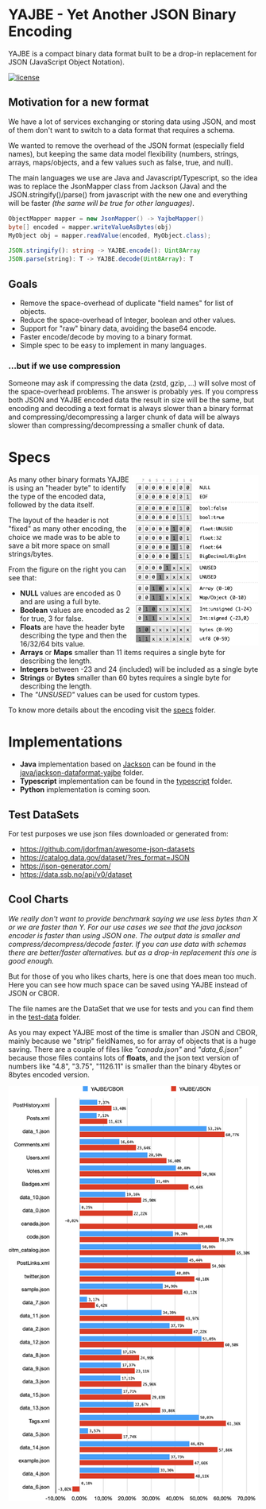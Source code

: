 # YAJBE - Yet Another JSON Binary Encoding

YAJBE is a compact binary data format built to be a drop-in replacement for JSON (JavaScript Object Notation).

[![license](https://img.shields.io/github/license/matteobertozzi/yajbe-data-format)](LICENSE)


## Motivation for a new format
We have a lot of services exchanging or storing data using JSON, and most of them don't want to switch to a data format that requires a schema.

We wanted to remove the overhead of the JSON format (especially field names), but keeping the same data model flexibility (numbers, strings, arrays, maps/objects, and a few values such as false, true, and null).

The main languages we use are Java and Javascript/Typescript, so the idea was to replace the JsonMapper class from Jackson (Java) and the JSON.stringify()/parse() from javascript with the new one and everything will be faster _(the same will be true for other languages)_.
```java
ObjectMapper mapper = new JsonMapper() -> YajbeMapper()
byte[] encoded = mapper.writeValueAsBytes(obj)
MyObject obj = mapper.readValue(encoded, MyObject.class);
```
```typescript
JSON.stringify(): string -> YAJBE.encode(): Uint8Array
JSON.parse(string): T -> YAJBE.decode(Uint8Array): T
```

## Goals
* Remove the space-overhead of duplicate "field names" for list of objects.
* Reduce the space-overhead of Integer, boolean and other values.
* Support for "raw" binary data, avoiding the base64 encode.
* Faster encode/decode by moving to a binary format.
* Simple spec to be easy to implement in many languages.

### ...but if we use compression
Someone may ask if compressing the data (zstd, gzip, ...) will solve most of the space-overhead problems. The answer is probably yes. If you compress both JSON and YAJBE encoded data the result in size will be the same, but encoding and decoding a text format is always slower than a binary format and compressing/decompressing a larger chunk of data will be always slower than compressing/decompressing a smaller chunk of data.

# Specs
<img src="specs/assets/encoding-head.png" width="256" align="right" />

As many other binary formats YAJBE is using an "header byte" to identify the type of the encoded data, followed by the data itself.

The layout of the header is not "fixed" as many other encoding, the choice we made was to be able to save a bit more space on small strings/bytes.

From the figure on the right you can see that:
 * **NULL** values are encoded as 0 and are using a full byte.
 * **Boolean** values are encoded as 2 for true, 3 for false.
 * **Floats** are have the header byte describing the type and then the 16/32/64 bits value.
 * **Arrays** or **Maps** smaller than 11 items requires a single byte for describing the length.
 * **Integers** between -23 and 24 (included) will be included as a single byte
 * **Strings** or **Bytes** smaller than 60 bytes requires a single byte for describing the length.
 * The _"UNSUSED"_ values can be used for custom types.

To know more details about the encoding visit the [specs](specs) folder.

# Implementations
 * **Java** implementation based on [Jackson](https://github.com/FasterXML/jackson) can be found in the [java/jackson-dataformat-yajbe](java/jackson-dataformat-yajbe) folder.
 * **Typescript** implementation can be found in the [typescript](typescript) folder.
 * **Python** implementation is coming soon.

## Test DataSets
For test purposes we use json files downloaded or generated from:
 - https://github.com/jdorfman/awesome-json-datasets
 - https://catalog.data.gov/dataset/?res_format=JSON
 - https://json-generator.com/
 - https://data.ssb.no/api/v0/dataset

## Cool Charts
_We really don't want to provide benchmark saying we use less bytes than X or we are faster than Y. For our use cases we see that the java jackson encoder is faster than using JSON one. The output data is smaller and compress/decompress/decode faster. If you can use data with schemas there are better/faster alternatives. but as a drop-in replacement this one is good enough._

But for those of you who likes charts, here is one that does mean too much. \
Here you can see how much space can be saved using YAJBE instead of JSON or CBOR.

The file names are the DataSet that we use for tests and you can find them in the [test-data](test-data) folder.

As you may expect YAJBE most of the time is smaller than JSON and CBOR, mainly because we "strip" fieldNames, so for array of objects that is a huge saving. There are a couple of files like _"canada.json"_ and _"data_6.json"_ because those files contains lots of **floats**, and the json text version of numbers like "4.8", "3.75", "1126.11" is smaller than the binary 4bytes or 8bytes encoded version.

<img src="specs/assets/chart-compression.png" />